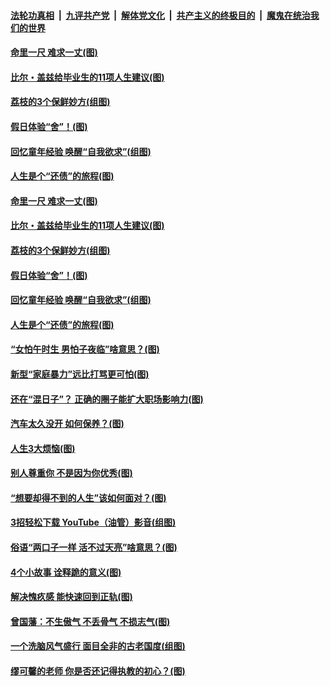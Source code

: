 

####  [法轮功真相](../../../../basic/blob/master/README.md?t=06212002) &nbsp;|&nbsp; [九评共产党](../../../../9ping.md/blob/master/README.md?t=06212002) &nbsp;|&nbsp; [解体党文化](../../../../jtdwh.md/blob/master/README.md?t=06212002)  &nbsp;|&nbsp; [共产主义的终极目的](../../../../gczydzjmd.md/blob/master/README.md?t=06212002) &nbsp;|&nbsp; [魔鬼在统治我们的世界](../../../../mgztzwmdsj.md/blob/master/README.md?t=06212002) 

#### [命里一尺 难求一丈(图)](../pages/p8/936782.md?t=06212002) 

#### [比尔・盖兹给毕业生的11项人生建议(图)](../pages/p8/936231.md?t=06212002) 

#### [荔枝的3个保鲜妙方(组图)](../pages/p8/936950.md?t=06212002) 

#### [假日体验“舍”！(图)](../pages/p8/937183.md?t=06212002) 

#### [回忆童年经验 唤醒“自我欲求”(组图)](../pages/p8/937082.md?t=06212002) 

#### [人生是个“还债”的旅程(图)](../pages/p8/936768.md?t=06212002) 

#### [命里一尺 难求一丈(图)](../pages/p8/936782.md?t=06212002) 

#### [比尔・盖兹给毕业生的11项人生建议(图)](../pages/p8/936231.md?t=06212002) 

#### [荔枝的3个保鲜妙方(组图)](../pages/p8/936950.md?t=06212002) 

#### [假日体验“舍”！(图)](../pages/p8/937183.md?t=06212002) 

#### [回忆童年经验 唤醒“自我欲求”(组图)](../pages/p8/937082.md?t=06212002) 

#### [人生是个“还债”的旅程(图)](../pages/p8/936768.md?t=06212002) 

#### [“女怕午时生 男怕子夜临”啥意思？(图)](../pages/p8/937081.md?t=06212002) 

#### [新型“家庭暴力”远比打骂更可怕(图)](../pages/p8/936230.md?t=06212002) 

#### [还在“混日子”？ 正确的圈子能扩大职场影响力(图)](../pages/p8/937049.md?t=06212002) 

#### [汽车太久没开 如何保养？(图)](../pages/p8/937035.md?t=06212002) 

#### [人生3大烦恼(图)](../pages/p8/936959.md?t=06212002) 

#### [别人尊重你 不是因为你优秀(图)](../pages/p8/936253.md?t=06212002) 

#### [“想要却得不到的人生”该如何面对？(图)](../pages/p8/936933.md?t=06212002) 

#### [3招轻松下载 YouTube（油管）影音(组图)](../pages/p8/936922.md?t=06212002) 

#### [俗语“两口子一样 活不过天亮”啥意思？(图)](../pages/p8/936917.md?t=06212002) 

#### [4个小故事 诠释跪的意义(图)](../pages/p8/936353.md?t=06212002) 

#### [解决愧疚感 能快速回到正轨(图)](../pages/p8/936834.md?t=06212002) 

#### [曾国藩：不生傲气 不丢骨气 不损志气(图)](../pages/p8/936248.md?t=06212002) 

#### [一个洗脑风气盛行 面目全非的古老国度(组图)](../pages/p8/936759.md?t=06212002) 

#### [缪可馨的老师 你是否还记得执教的初心？(图)](../pages/p8/936737.md?t=06212002) 

